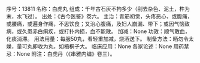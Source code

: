 序号：13811
名称：白虎丸
组成：千年古石灰不拘多少（刮去杂色、泥土，杵为末，水飞过）。
出处：《古今医鉴》卷六。
主治：青筋初觉，头疼恶心，或腹痛，或腰痛，或遍身作痛，不思饮食；又治心腹痛，及妇人崩漏、带下；或因气恼致病，或久患赤白痢疾，或打扑内损，血不能散。
加减：None
功效：顺气散血，化痰消滞。
用法用量：每服50丸，看轻重加减，烧酒送下。
制备方法：晒勿令太燥，量可丸即收为丸，如梧桐子大。
临床应用：None
各家论述：None
用药禁忌：None
附注：白虎丹（《串雅内编》卷三）。
